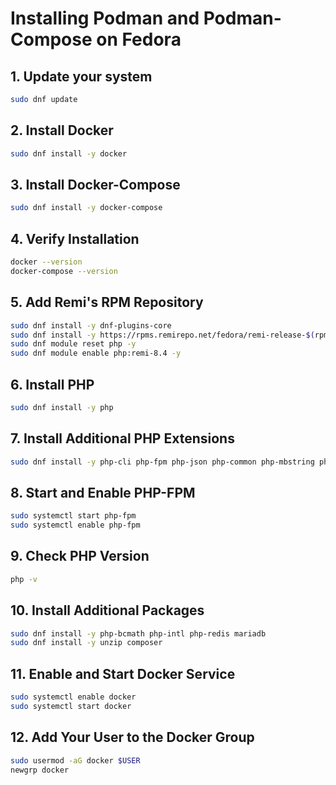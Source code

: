 # Installing Podman and Podman-Compose on Fedora

## 1. Update your system
```sh
sudo dnf update
```

## 2. Install Docker
```sh
sudo dnf install -y docker
```

## 3. Install Docker-Compose
```sh
sudo dnf install -y docker-compose
```

## 4. Verify Installation
```sh
docker --version
docker-compose --version
```


## 5. Add Remi's RPM Repository

```sh
sudo dnf install -y dnf-plugins-core
sudo dnf install -y https://rpms.remirepo.net/fedora/remi-release-$(rpm -E %fedora).rpm
sudo dnf module reset php -y
sudo dnf module enable php:remi-8.4 -y
```

## 6. Install PHP

```sh
sudo dnf install -y php
```


## 7. Install Additional PHP Extensions

```sh
sudo dnf install -y php-cli php-fpm php-json php-common php-mbstring php-xml php-gd php-curl php-zip php-mysqlnd
```

## 8. Start and Enable PHP-FPM

```sh
sudo systemctl start php-fpm
sudo systemctl enable php-fpm
```

## 9. Check PHP Version

```sh
php -v
```

## 10. Install Additional Packages

```sh
sudo dnf install -y php-bcmath php-intl php-redis mariadb
sudo dnf install -y unzip composer
```

## 11. Enable and Start Docker Service

```sh
sudo systemctl enable docker
sudo systemctl start docker
```

## 12. Add Your User to the Docker Group

```sh
sudo usermod -aG docker $USER
newgrp docker
```
